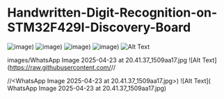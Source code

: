 # Handwritten-Digit-Recognition-on-STM32F429I-Discovery-Board
![image]((https://github.com/himanshub22ee080/Handwritten-Digit-Recognition-on-STM32F429I-Discovery-Board/blob/main/images/WhatsApp%20Image%202025-04-23%20at%2020.41.37_1509aa17.jpg)))
![image]([https://user-images.githubusercontent.com/xxx/your-image.png](https://github.com/himanshub22ee080/Handwritten-Digit-Recognition-on-STM32F429I-Discovery-Board/blob/main/images/WhatsApp%20Image%202025-04-23%20at%2020.41.37_1509aa17.jpg)))
![image](https://user-images.githubusercontent.com/xxx/your-image.png))
![image](https://user-images.githubusercontent.com/xxx/your-image.png))
![Alt Text](https://github.com/himanshub22ee080/Handwritten-Digit-Recognition-on-STM32F429I-Discovery-Board/blob/main/images/WhatsApp%20Image%202025-04-23%20at%2020.41.37_1509aa17.jpg>)

images/WhatsApp Image 2025-04-23 at 20.41.37_1509aa17.jpg
![Alt Text](https://raw.githubusercontent.com/<himanshub22ee080/>/<Handwritten-Digit-Recognition-on-STM32F429I-Discovery-Board>/<main>/<images>/<WhatsApp Image 2025-04-23 at 20.41.37_1509aa17.jpg>)
![Alt Text](
WhatsApp Image 2025-04-23 at 20.41.37_1509aa17.jpg)


